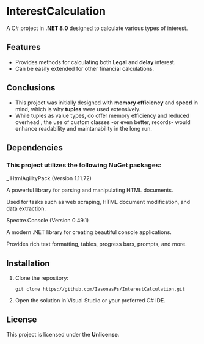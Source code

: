 
# InterestCalculation

A C# project in **.NET 8.0**  designed to calculate various types of interest.

## Features
- Provides methods for calculating both **Legal** and **delay** interest.
- Can be easily extended for other financial calculations.

## Conclusions
   - This project was initially designed with **memory efficiency** and **speed** in mind, which is why **tuples** were used extensively.
   - While tuples as value types, do offer memory efficiency and reduced overhead , the use of custom classes -or even better, records-
   would enhance readability and maintanability in the long run.

## Dependencies

  ### This project utilizes the following NuGet packages:
   
   _ HtmlAgilityPack (Version 1.11.72)

A powerful library for parsing and manipulating HTML documents.

Used for tasks such as web scraping, HTML document modification, and data extraction.

Spectre.Console (Version 0.49.1)

A modern .NET library for creating beautiful console applications.

Provides rich text formatting, tables, progress bars, prompts, and more.


## Installation

1. Clone the repository:
   ```
   git clone https://github.com/IasonasPs/InterestCalculation.git
   ```
2. Open the solution in Visual Studio or your preferred C# IDE.

## License
This project is licensed under the **Unlicense**.

 
